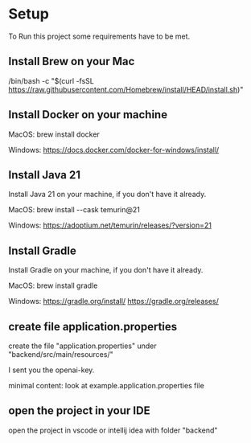 # Setup
To Run this project some requirements have to be met.

## Install Brew on your Mac
/bin/bash -c "$(curl -fsSL https://raw.githubusercontent.com/Homebrew/install/HEAD/install.sh)"

## Install Docker on your machine
MacOS:
brew install docker

Windows:
https://docs.docker.com/docker-for-windows/install/

## Install Java 21
Install Java 21 on your machine, if you don't have it already.

MacOS:
brew install --cask temurin@21

Windows:
https://adoptium.net/temurin/releases/?version=21

## Install Gradle
Install Gradle on your machine, if you don't have it already.

MacOS:
brew install gradle

Windows:
https://gradle.org/install/
https://gradle.org/releases/


## create file application.properties
create the file "application.properties" under "backend/src/main/resources/"

I sent you the openai-key.

minimal content:
look at example.application.properties file

## open the project in your IDE
open the project in vscode or intellij idea with folder "backend"